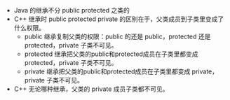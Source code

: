 * Java 的继承不分 public protected 之类的
* C++ 继承时 public protected private 的区别在于，父类成员到子类里变成了什么权限。
	* public 继承复制父类的权限：public 的还是 public，protected 还是 protected，private 子类不可见。
	* protected 继承把父类的public和protected成员在子类里都变成 protected，private 子类不可见。
	* private 继承把父类的public和protected成员在子类里都变成 private，private 子类不可见。
* C++ 无论哪种继承，父类的 private 成员子类都不可见。